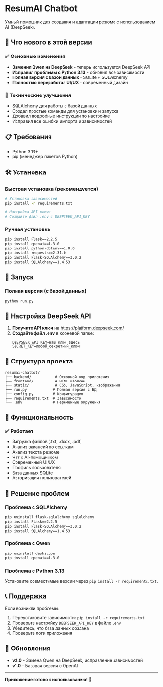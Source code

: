# ResumAI Chatbot

Умный помощник для создания и адаптации резюме с использованием AI (DeepSeek).

## 🚀 Что нового в этой версии

### ✅ Основные изменения
- **Заменил Qwen на DeepSeek** - теперь используется DeepSeek API
- **Исправил проблемы с Python 3.13** - обновил все зависимости
- **Полная версия с базой данных** - SQLite + SQLAlchemy
- **Полностью переработал UI/UX** - современный дизайн

### 🔧 Технические улучшения
- SQLAlchemy для работы с базой данных
- Создал простые команды для установки и запуска
- Добавил подробные инструкции по настройке
- Исправил все ошибки импорта и зависимостей

## 📋 Требования

- Python 3.13+
- pip (менеджер пакетов Python)

## 🛠️ Установка

### Быстрая установка (рекомендуется)
```bash
# Установка зависимостей
pip install -r requirements.txt

# Настройка API ключа
# Создайте файл .env с DEEPSEEK_API_KEY
```

### Ручная установка
```bash
pip install Flask==2.2.5
pip install openai==1.3.0
pip install python-dotenv==1.0.0
pip install requests==2.31.0
pip install Flask-SQLAlchemy==3.0.2
pip install SQLAlchemy==1.4.53
```

## 🚀 Запуск

### Полная версия (с базой данных)
```bash
python run.py
```

## 🔑 Настройка DeepSeek API

1. **Получите API ключ** на https://platform.deepseek.com/
2. **Создайте файл .env** в корневой папке:
   ```
   DEEPSEEK_API_KEY=ваш_ключ_здесь
   SECRET_KEY=любой_секретный_ключ
   ```

## 📁 Структура проекта

```
resumai-chatbot/
├── backend/           # Основной код приложения
├── frontend/          # HTML шаблоны
├── static/            # CSS, JavaScript, изображения
├── run.py            # Полная версия с БД
├── config.py         # Конфигурация
├── requirements.txt  # Зависимости
└── .env              # Переменные окружения
```

## 🎯 Функциональность

### ✅ Работает
- Загрузка файлов (.txt, .docx, .pdf)
- Анализ вакансий по ссылкам
- Анализ текста резюме
- Чат с AI-помощником
- Современный UI/UX
- Профиль пользователя
- База данных SQLite
- Авторизация пользователей

## 🐛 Решение проблем

### Проблема с SQLAlchemy
```bash
pip uninstall flask-sqlalchemy sqlalchemy
pip install Flask==2.2.5
pip install Flask-SQLAlchemy==3.0.2
pip install SQLAlchemy==1.4.53
```

### Проблема с Qwen
```bash
pip uninstall dashscope
pip install openai==1.3.0
```

### Проблема с Python 3.13
Установите совместимые версии через `pip install -r requirements.txt`.

## 📞 Поддержка

Если возникли проблемы:
1. Переустановите зависимости: `pip install -r requirements.txt`
2. Проверьте настройку `DEEPSEEK_API_KEY` в файле `.env`
3. Убедитесь, что база данных создана
4. Проверьте логи приложения

## 🔄 Обновления

- **v2.0** - Замена Qwen на DeepSeek, исправление зависимостей
- **v1.0** - Базовая версия с OpenAI

---

**Приложение готово к использованию!** 🎉

